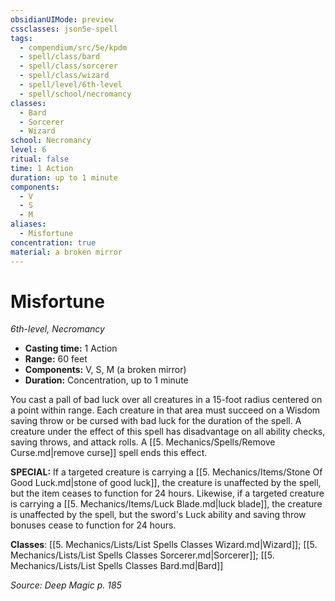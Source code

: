 ```yaml
---
obsidianUIMode: preview
cssclasses: json5e-spell
tags:
  - compendium/src/5e/kpdm
  - spell/class/bard
  - spell/class/sorcerer
  - spell/class/wizard
  - spell/level/6th-level
  - spell/school/necromancy
classes:
  - Bard
  - Sorcerer
  - Wizard
school: Necromancy
level: 6
ritual: false
time: 1 Action
duration: up to 1 minute
components:
  - V
  - S
  - M
aliases:
  - Misfortune
concentration: true
material: a broken mirror
---
```

# Misfortune
*6th-level, Necromancy*  

- **Casting time:** 1 Action
- **Range:** 60 feet
- **Components:** V, S, M (a broken mirror)
- **Duration:** Concentration, up to 1 minute

You cast a pall of bad luck over all creatures in a 15-foot radius centered on a point within range. Each creature in that area must succeed on a Wisdom saving throw or be cursed with bad luck for the duration of the spell. A creature under the effect of this spell has disadvantage on all ability checks, saving throws, and attack rolls. A [[5. Mechanics/Spells/Remove Curse.md\|remove curse]] spell ends this effect.

**SPECIAL:** If a targeted creature is carrying a [[5. Mechanics/Items/Stone Of Good Luck.md\|stone of good luck]], the creature is unaffected by the spell, but the item ceases to function for 24 hours. Likewise, if a targeted creature is carrying a [[5. Mechanics/Items/Luck Blade.md\|luck blade]], the creature is unaffected by the spell, but the sword's Luck ability and saving throw bonuses cease to function for 24 hours.

**Classes**: [[5. Mechanics/Lists/List Spells Classes Wizard.md\|Wizard]]; [[5. Mechanics/Lists/List Spells Classes Sorcerer.md\|Sorcerer]]; [[5. Mechanics/Lists/List Spells Classes Bard.md\|Bard]]

*Source: Deep Magic p. 185*

